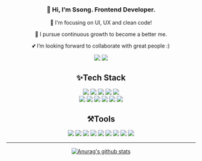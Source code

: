 
<div align="center">


### 👋 Hi, I’m Ssong. Frontend Developer.

💎 I'm focusing on UI, UX and clean code!

💫 I pursue continuous growth to become a better me.

💕 I’m looking forward to collaborate with great people :)

<a href="https://velog.io/@songjy377"><img src="https://img.shields.io/badge/velog-20C997?style=for-the-badge&logo=velog&logoColor=white&link=https://velog.io/@songjy377"/></a>
<a href="https://www.instagram.com/tssongt"><img src="https://img.shields.io/badge/instagram-E4405F?style=for-the-badge&logo=instagram&logoColor=white&link=https://www.instagram.com/tssongt"/></a>
  
## ✨Tech Stack
  <img src="https://img.shields.io/badge/Next.js-000?style=for-the-badge&logo=Next.js&logoColor=white&border">
  <img src="https://img.shields.io/badge/React-61DAFB?style=for-the-badge&e&logo=React&logoColor=white&border"/>
  <img src="https://img.shields.io/badge/React_Native-61DAFB?style=for-the-badge&logo=React&logoColor=white"/>
  <img src="https://img.shields.io/badge/TypeScript-3178C6?style=for-the-badge&&logo=TypeScript&logoColor=white"/>
  <img src="https://img.shields.io/badge/JavaScript-F7DF1E?style=for-the-badge&logo=JavaScript&logoColor=white"/>
  <br>
  <img src="https://img.shields.io/badge/styled-DB7093?style=for-the-badge&logo=styled-components&logoColor=white"/>
  <img src="https://img.shields.io/badge/emotion-DD00A1?style=for-the-badge&logo=emotion&logoColor=white"/>
  <img src="https://img.shields.io/badge/tailwind-06B6D4?style=for-the-badge&logo=tailwind css&logoColor=white"/>
  <img src="https://img.shields.io/badge/HTML-E34F26?style=for-the-badge&logo=HTML5&logoColor=white"/>
  <img src="https://img.shields.io/badge/CSS-1572B6?style=for-the-badge&logo=CSS3&logoColor=white"/>
  <img src="https://img.shields.io/badge/Sass-CC6699?style=for-the-badge&logo=Sass&logoColor=white">
  
## ⚒️Tools
<img src="https://img.shields.io/badge/Jira-0052CC?style=for-the-badge&logo=Jira&logoColor=white"/>
<img src="https://img.shields.io/badge/Bitbucket-0052CC?style=for-the-badge&logo=Bitbucket&logoColor=white"/>
<img src="https://img.shields.io/badge/slack-4A154B?style=for-the-badge&logo=slack&logoColor=white"/>
<img src="https://img.shields.io/badge/git-F05032?style=for-the-badge&logo=git&logoColor=white"/>
<img src="https://img.shields.io/badge/gitHub-181717?style=for-the-badge&logo=gitHub&logoColor=white"/>
<img src="https://img.shields.io/badge/notion-000000?style=for-the-badge&logo=notion&logoColor=white"/>
<img src="https://img.shields.io/badge/Figma-F24E1E?style=for-the-badge&logo=Figma&logoColor=white"/>
<img src="https://img.shields.io/badge/Zeplin-FF9E0F?style=for-the-badge&logo=Z&logoColor=white"/>
<img src="https://img.shields.io/badge/Trello-0052CC?style=for-the-badge&logo=Trello&logoColor=white"/> 

----  
[![Anurag's github stats](https://github-readme-stats.vercel.app/api?username=vSsongv&show_icons=true&theme=yeblu)](https://github.com/vSsongv/github-readme-stats)
